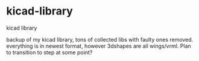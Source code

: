 # kicad-library
kicad library

backup of my kicad library, tons of collected libs with faulty ones removed. everything is in newest format, however 3dshapes are all wings/vrml. Plan to transition to step at some point?